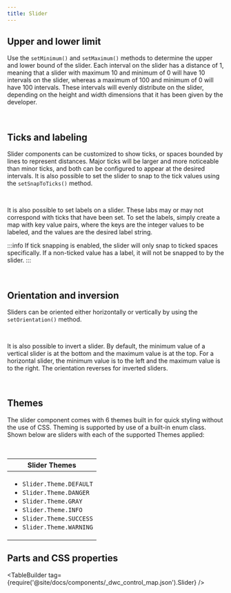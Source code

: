 ```yaml
---
title: Slider
---
```


<JavadocLink type="foundation" location="com/webforj/component/slider/Slider" top='true'/>

## Upper and lower limit

Use the `setMinimum()` and `setMaximum()` methods to determine the upper and lower bound of the slider. Each interval on the slider has a distance of 1, meaning that a slider with maximum 10 and minimum of 0 will have 10 intervals on the slider, whereas a maximum of 100 and minimum of 0 will have 100 intervals. These intervals will evenly distribute on the slider, depending on the height and width dimensions that it has been given by the developer. 

<ComponentDemo 
path='https://demo.webforj.com/slidermaxmindemo?' 
javaE='https://raw.githubusercontent.com/webforj/webforj-docs-samples/refs/heads/main/src/main/java/com/webforj/samples/views/slider/SliderMaxMinDemoView.java'
javaC='https://raw.githubusercontent.com/webforj/ControlSamples/main/src/main/code_snippets/slider/MinMax.txt'
cssURL='https://raw.githubusercontent.com/webforj/ControlSamples/main/src/main/resources/css/slider/sliderMaxMinDemo.css' 
javaHighlight='{17,21}'
height = '225px'
/>

<br />

## Ticks and labeling

Slider components can be customized to show ticks, or spaces bounded by lines to represent distances. Major ticks will be larger and more noticeable than minor ticks, and both can be configured to appear at the desired intervals. It is also possible to set the slider to snap to the tick values using the `setSnapToTicks()` method.

<ComponentDemo 
path='https://demo.webforj.com/sliderlabeldemo?' 
javaE='https://raw.githubusercontent.com/webforj/webforj-docs-samples/refs/heads/main/src/main/java/com/webforj/samples/views/slider/SliderLabelDemoView.java'
javaC='https://raw.githubusercontent.com/webforj/ControlSamples/main/src/main/code_snippets/slider/Label.txt'
cssURL='https://raw.githubusercontent.com/webforj/ControlSamples/main/src/main/resources/css/slider/sliderLabelDemo.css' 
javaHighlight='{62-78}'
height = '325px'
/>


<br />

It is also possible to set labels on a slider. These labs may or may not correspond with ticks that have been set. To set the labels, simply create a map with key value pairs, where the keys are the integer values to be labeled, and the values are the desired label string. 

:::info
If tick snapping is enabled, the slider will only snap to ticked spaces specifically. If a non-ticked value has a label, it will not be snapped to by the slider.
:::
<br />

<ComponentDemo 
path='https://demo.webforj.com/slidertickdemo?' 
javaE='https://raw.githubusercontent.com/webforj/webforj-docs-samples/refs/heads/main/src/main/java/com/webforj/samples/views/slider/SliderTickDemoView.java'
javaC='https://raw.githubusercontent.com/webforj/ControlSamples/main/src/main/code_snippets/slider/Ticks.txt'
cssURL='https://raw.githubusercontent.com/webforj/ControlSamples/main/src/main/resources/css/slider/sliderTickDemo.css' 
javaHighlight='{24-31}'
height = '225px'
/>

<br />

## Orientation and inversion

Sliders can be oriented either horizontally or vertically by using the `setOrientation()` method.

<ComponentDemo 
path='https://demo.webforj.com/sliderorientationdemo?' 
javaE='https://raw.githubusercontent.com/webforj/webforj-docs-samples/refs/heads/main/src/main/java/com/webforj/samples/views/slider/SliderOrientationDemoView.java'
javaC='https://raw.githubusercontent.com/webforj/ControlSamples/main/src/main/code_snippets/slider/Orientation.txt'
cssURL='https://raw.githubusercontent.com/webforj/ControlSamples/main/src/main/resources/css/slider/sliderOrientationDemo.css' 
javaHighlight='{37}'
height = '400px'
/>

<br />

It is also possible to invert a slider. By default, the minimum value of a vertical slider is at the bottom and the maximum value is at the top. For a horizontal slider, the minimum value is to the left and the maximum value is to the right. The orientation reverses for inverted sliders.

<ComponentDemo 
path='https://demo.webforj.com/sliderinversiondemo?' 
javaE='https://raw.githubusercontent.com/webforj/webforj-docs-samples/refs/heads/main/src/main/java/com/webforj/samples/views/slider/SliderInversionDemoView.java'
javaC='https://raw.githubusercontent.com/webforj/ControlSamples/main/src/main/code_snippets/slider/Inversion.txt'
cssURL='https://raw.githubusercontent.com/webforj/ControlSamples/main/src/main/resources/css/slider/sliderInversionDemo.css' 
javaHighlight='{42}'
height = '300px'
/>

<br />

## Themes

The slider component comes with 6 themes built in for quick styling without the use of CSS. Theming is supported by use of a built-in enum class.
Shown below are sliders with each of the supported Themes applied: <br/>

<ComponentDemo 
path='https://demo.webforj.com/sliderthemesdemo?' 
javaE='https://raw.githubusercontent.com/webforj/webforj-docs-samples/refs/heads/main/src/main/java/com/webforj/samples/views/slider/SliderThemesDemoView.java'
javaC='https://raw.githubusercontent.com/webforj/ControlSamples/main/src/main/code_snippets/slider/Themes.txt'
cssURL='https://raw.githubusercontent.com/webforj/ControlSamples/main/src/main/resources/css/slider/sliderThemesDemo.css' 
javaHighlight='{20,25,30,35,40,45}'
height = '620px'
/>

<br/>

|Slider Themes|
|-|
|<ul><li>```Slider.Theme.DEFAULT```</li><li>```Slider.Theme.DANGER```</li><li>```Slider.Theme.GRAY```</li><li>```Slider.Theme.INFO```</li><li>```Slider.Theme.SUCCESS```</li><li>```Slider.Theme.WARNING```</li></ul>|

## Parts and CSS properties

<TableBuilder tag={require('@site/docs/components/_dwc_control_map.json').Slider} />